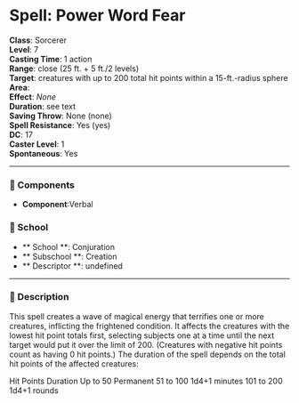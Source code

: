
# Spell: Power Word Fear
**Class**: Sorcerer  
**Level**: 7  
**Casting Time**: 1 action  
**Range**: close (25 ft. + 5 ft./2 levels)  
**Target**: creatures with up to 200 total hit points within a 15-ft.-radius sphere  
**Area**:   
**Effect**: _None_  
**Duration**: see text  
**Saving Throw**: None (none)  
**Spell Resistance**: Yes (yes)  
**DC**: 17  
**Caster Level**: 1  
**Spontaneous**: Yes

---

### 🔮 Components
- **Component**:Verbal

### 🏫 School
- ** School **: Conjuration
- ** Subschool **: Creation
- ** Descriptor **: undefined
---

### 📜 Description
This spell creates a wave of magical energy that terrifies one or more creatures, inflicting the frightened condition. It affects the creatures with the lowest hit point totals first, selecting subjects one at a time until the next target would put it over the limit of 200. (Creatures with negative hit points count as having 0 hit points.) The duration of the spell depends on the total hit points of the affected creatures:

Hit Points    Duration Up to 50       Permanent 51 to 100     1d4+1 minutes 101 to 200   1d4+1 rounds
